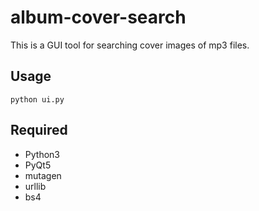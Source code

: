 # album-cover-search
This is a GUI tool for searching cover images of mp3 files.

## Usage
```python ui.py```

## Required
* Python3
* PyQt5
* mutagen
* urllib
* bs4